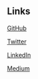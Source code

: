 ## Links

[GitHub](https://github.com/vanesa)

[Twitter](https://twitter.com/vanesacodes)

[LinkedIn](https://linkedin.com/in/vanesaortiz)

[Medium](https://medium.com/@vanesaortiz)
